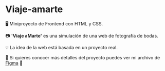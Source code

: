 # Viaje-amarte

🖥️  Miniproyecto de Frontend con HTML y CSS.

📷  **'Viaje aMarte'** es una simulación de una web de fotografía de bodas.

💡  La idea de la web está basada en un proyecto real.

🔗  Si quieres conocer más detalles del proyecto puedes ver mi archivo de [Figma](https://www.figma.com/file/g9V0C7gVwpxSFvHEUYfk1A/crm-medical-Design-System-(Copy)?node-id=2003%3A4798&t=yN41wMiW3KpcHH37-1) 🎨
